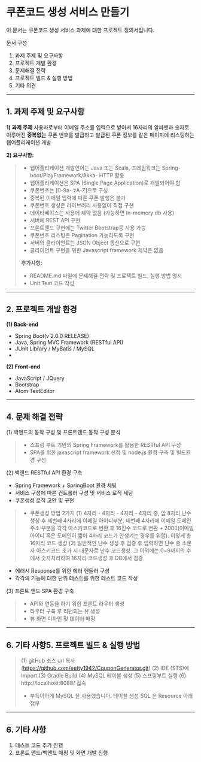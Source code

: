
쿠폰코드 생성 서비스 만들기
=============================
이 문서는 쿠폰코드 생성 서비스 과제에 대한 프로젝트 정의서입니다.

문서 구성 
1. 과제 주제 및 요구사항
2. 프로젝트 개발 환경
3. 문제해결 전략
4. 프로젝트 빌드 & 실행 방법
5. 기타 의견


----------


## 1. 과제 주제 및 요구사항
**1) 과제 주제**
사용자로부터 이메일 주소를 입력으로 받아서 16자리의 알파벳과 숫자로 이루어진 **중복없는**
쿠폰 번호를 발급하고 발급된 쿠폰 정보를 같은 페이지에 리스팅하는 웹어플리케이션 개발

 **2) 요구사항:**
> - 웹어플리케이션 개발언어는 Java 또는 Scala, 프레임워크는 Spring-boot/PlayFramework/Akka-
HTTP 활용
> - 웹어플리케이션은 SPA (Single Page Application)로 개발되어야 함
> - 쿠폰번호는 [0-9a- zA-Z]으로 구성
> - 중복된 이메일 입력에 따른 쿠폰 발행은 불가
> - 쿠폰번호 생성은 라이브러리 사용없이 직접 구현
> - 데이타베이스는 사용에 제약 없음 (가능하면 In-memory db 사용)
> - 서버에 REST API 구현
> - 프론트엔드 구현에는 Twitter Bootstrap등 사용 가능
> - 쿠폰번호 리스팅은 Pagination 가능하도록 구현
> - 서버와 클라이언트는 JSON Object 통신으로 구현
> - 클라이언트 구현을 위한 Javascript framework 제약은 없음
> 
>  **추가사항:**
> - README.md 파일에 문제해결 전략 및 프로젝트 빌드, 실행 방법 명시
> - Unit Test 코드 작성
-------------
 **2. 프로젝트 개발 환경**
-------------
 **(1) Back-end**
 * Spring Boot(v 2.0.0 RELEASE)
 * Java, Spring MVC Framework (RESTful API)
 * JUnit Library / MyBatis / MySQL
 * 
 **(2) Front-end**
 * JavaScript / JQuery
 * Bootstrap
 * Atom TextEditor

 -------------
  **4. 문제 해결 전략**
-------------

(1) 백앤드의 동작 구성 및 프론트앤드 동작 구성 분석
> * 스프링 부트 기반의 Spring Framework를 활용한 RESTful API 구성
> * SPA를 위한 javascript framework 선정 및 node.js 환경 구축 및 빌드환경 구성

(2) 백앤드 RESTful API 환경 구축
 * Spring Framework + SpringBoot 환경 세팅
  * 서비스 구성에 따른 컨트롤러 구성 및 서비스 로직 세팅 
  * 쿠폰생성 로직 고안 및 구현
>- 쿠폰생성 방법 2가지 
>(1) 4자리 - 4자리 - 4자리 - 4자리 중, 앞 8자리 난수 생성 후 
>세번째 4자리에 이메일 아이디부분, 네번째 4자리에 이메일 도메인 주소 부분을 각각 아스키코드로 변환 후 16진수 코드로 변환 + 2000(이메일 아이디 혹은 도메인이 짧아 4자리 코드가 안생기는 경우를 위함).
>이렇게  총 16자리 코드 생성
> (2) 일반적인 난수 생성 후 검증 후 입력하면 난수 중 
> 소문자 아스키코드 초과 시 대문자로 난수 코드생성. 그 이외에는 0~9까지의 수에서 숫자처리하여 16자리 코드생성 후 DB에서 검증
  * 에러시 Response를 위한 에러 헨들러 구성
 * 각각의 기능에 대한 단위 테스트를 위한 테스트 코드 작성

(3) 프론트 앤드 SPA 환경 구축
> * API와 연동을 하기 위한 프론트 라우터 생성
> * 라우터 구축 후 리턴되는 뷰 생성
> * 뷰 화면 디자인 및 데이터 매핑
 -------------
 **6. 기타 사항5. 프로젝트 빌드 & 실행 방법**
 ----------------
> (1)  gitHub 소스 url 복사 (https://github.com/eetty1942/CouponGenerator.git)
> (2) IDE (STS)에 Import
> (3) Gradle Build
> (4) MySQL 테이블 생성 
> (5) 스프링부트 실행
> (6) http://localhost:8088/ 접속
> * 부득이하게 MySQL 을 사용했습니다. 테이블 생성 SQL 은 Resource 아래 첨부
 -------------

**6. 기타 사항**
-------------
1) 테스트 코드 추가 진행
2) 프론트 앤드/백앤드 매핑 및 화면 개발 진행
